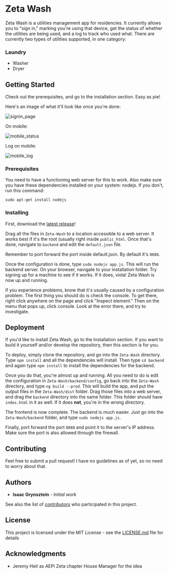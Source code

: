# Zeta Wash

Zeta Wash is a utilities management app for residencies. It currently allows you to "sign in," marking you're using that device, get the status of whether the utilities are being used, and a log to track who used what. There are currently two types of utilities supported, in one category:

### Laundry

* Washer
* Dryer

## Getting Started

Check out the prerequisites, and go to the installation section. Easy as pie!

Here's an image of what it'll look like once you're done:

![signin_page](https://i.imgur.com/ZvZuHTy.png)

On mobile:

![mobile_status](https://i.imgur.com/zBoXDUf.png)

Log on mobile:

![mobile_log](https://i.imgur.com/SSafFYp.png)

### Prerequisites

You need to have a functioning web server for this to work. Also make sure you have these dependencies installed on your system: nodejs. If you don't, run this command:

```
sudo apt-get install nodejs
```

### Installing

First, download the [latest release](https://github.com/AEPi-Zeta/Zeta-Wash/releases)!

Drag all the files in `Zeta-Wash` to a location accessible to a web server. It works best if it's the root (usually right inside `public_html`. Once that's done, navigate to `backend` and edit the `default.json` file.

Remember to port forward the port inside default.json. By default it's `8088`.

Once the configuration is done, type `sudo nodejs app.js`. This will run the backend server. On your browser, navigate to your installation folder. Try signing up for a machine to see if it works. If it does, viola! Zeta Wash is now up and running.

If you experience problems, know that it's usually caused by a configuration problem. The first thing you should do is check the console. To get there, right click anywhere on the page and click "Inspect element." Then on the menu that pops up, click console. Look at the error there, and try to investigate.

## Deployment

If you'd like to install Zeta Wash, go to the Installation section. If you want to build it yourself and/or develop the repository, then this section is for you.

To deploy, simply clone the repository, and go into the `Zeta-Wash` directory. Type `npm install` and all the dependencies will install. Then type `cd backend` and again type `npm install` to install the dependencies for the backend.

Once you do that, you're almost up and running. All you need to do is edit the configuration in `Zeta-Wash/backend/config`, go back into the `Zeta-Wash` directory, and type `ng build --prod`. This will build the app, and put the output files in the `Zeta-Wash/dist` folder. Drag those files into a web server, and drag the `backend` directory into the same folder. This folder should have `index.html` in it as well. If it does **not**, you're in the wrong directory.

The frontend is now complete. The backend is much easier. Just go into the `Zeta-Wash/backend` folder, and type `sudo nodejs app.js`.

Finally, port forward the port `8088` and point it to the server's IP address. Make sure the port is also allowed through the firewall.

## Contributing

Feel free to submit a pull request! I have no guidelines as of yet, so no need to worry about that.

## Authors

* **Isaac Grynsztein** - *Initial work*

See also the list of [contributors](https://github.com/your/project/contributors) who participated in this project.

## License

This project is licensed under the MIT License - see the [LICENSE.md](LICENSE.md) file for details

## Acknowledgments

* Jeremy Heit as AEPi Zeta chapter House Manager for the idea
